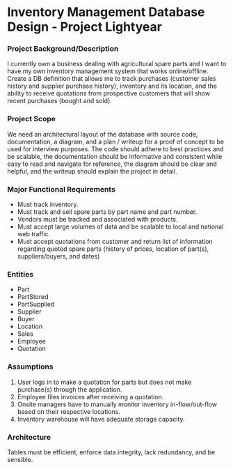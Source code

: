 # Inventory Management Database Design - Project Lightyear

### Project Background/Description

I currently own a business dealing with agricultural spare parts and I want to have my own inventory management system that works online/offline. Create a DB definition that allows me to track purchases (customer sales history and supplier purchase history), inventory and its location, and the ability to receive quotations from prospective customers that will show recent purchases (bought and sold).

### Project Scope

We need an architectural layout of the database with source code, documentation, a diagram, and a plan / writeup for a proof of concept to be used for interview purposes. The code should adhere to best practices and be scalable, the documentation should be informative and consistent while easy to read and navigate for reference, the diagram should be clear and helpful, and the writeup should explain the project in detail.

### Major Functional Requirements

- Must track inventory.
- Must track and sell spare parts by part name and part number.
- Vendors must be tracked and associated with products.
- Must accept large volumes of data and be scalable to local and national web traffic.
- Must accept quotations from customer and return list of information regarding quoted spare parts (history of prices, location of part(s), suppliers/buyers, and dates)

### Entities 
- Part
- PartStored
- PartSupplied
- Supplier
- Buyer 
- Location
- Sales
- Employee
- Quotation

### Assumptions
1. User logs in to make a quotation for parts but does not make purchase(s) through the application.
2. Employee files invoices after receiving a quotation.
3. Onsite managers have to manually monitor inventory in-flow/out-flow based on their respective locations.
4. Inventory warehouse will have adequate storage capacity.

### Architecture

Tables must be efficient, enforce data integrity, lack redundancy, and be sensible.

